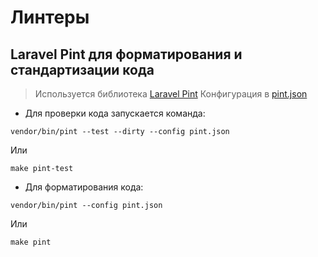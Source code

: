 # Линтеры

## Laravel Pint для форматирования и стандартизации кода

> Используется библиотека [Laravel Pint](https://laravel.com/docs/11.x/pint)
> Конфигурация в [pint.json](../pint.json)

- Для проверки кода запускается команда:
```shell
vendor/bin/pint --test --dirty --config pint.json
```

Или

```shell
make pint-test
```

- Для форматирования кода:
```shell
vendor/bin/pint --config pint.json
```

Или

```shell
make pint
```
